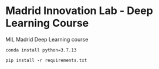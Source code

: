 # Madrid Innovation Lab - Deep Learning Course
MIL Madrid Deep Learning course

```
conda install python=3.7.13
```

```
pip install -r requirements.txt
```

